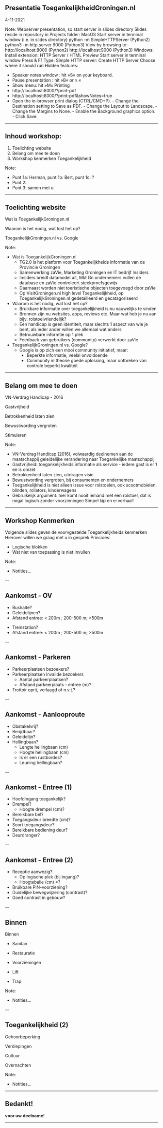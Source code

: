 
<!-- .slide: data-menu-title="Title page" data-background-image="images/TG-on-white.png" data-background-opacity="1.0" -->
## Presentatie ToegankelijkheidGroningen.nl
4-11-2021

Note:
  Webserver presentation, so start server in slides directory
  Slides reside in repository in Projects folder:
  MacOS
    Start server in terminal window (i.e. in slides directory)
      python -m SimpleHTTPServer (Python2)
      python3 -m http.server 9000 (Python3)
    View by browsing to:
      http://localhost:8000 (Python2)
      http://localhost:9000 (Python3)
  Windows:
    Install extension: HTTP Server / HTML Preview
    Start server in terminal window
      Press <Fn> & F1
      Type: Simple HTTP server: Create HTTP Server <enter>
      Choose where it should run
  Hidden features:
  - Speaker notes window : hit »S« on your keyboard.
  - Pause presentation :  hit »B« or ».«
  - Show menu: hit »M«
  Printing
  -  http://localhost:8000/?print-pdf
  -  http://localhost:8000/?print-pdf&showNotes=true
  -  Open the in-browser print dialog (CTRL/CMD+P).
    -  Change the Destination setting to Save as PDF.
    -  Change the Layout to Landscape.
    -  Change the Margins to None.
    -  Enable the Background graphics option.
    -  Click Save.

---

<!-- .slide: data-menu-title="Agenda" data-background-image="images/stopwatch.jpg" data-background-opacity="0.2" -->
## Inhoud workshop:

1. Toelichting website
2. Belang om mee te doen
3. Workshop kenmerken Toegankelijkheid

Note:
- Punt 1a: Herman, punt 1b: Bert, punt 1c: ?
- Punt 2:
- Punt 3: samen met u

---

<!-- .slide: data-menu-title="Toelichting website" -->
## Toelichting website

 Wat is ToegankelijkGroningen.nl        <!-- .element: class="fragment" data-fragment-index="1" -->

 Waarom is het nodig, wat lost het op?  <!-- .element: class="fragment" data-fragment-index="2" -->

 ToegankelijkGroningen.nl vs. Google    <!-- .element: class="fragment" data-fragment-index="3" -->


Note:
- Wat is ToegankelijkGroningen.nl
  - TG2.0 is het platform voor Toegankelijkheids informatie van de Provincie Groningen
  - Samenwerking zaVie, Marketing Groningen en IT bedrijf Insiders
  - Insiders breidt datamodel uit, Mkt Gn ondernemers vullen de database en zaVie controleert steekproefsgewijs
  - Daarnaast worden niet toeristische objecten toegevoegd door zaVie
  - Op VisitGroningen.nl high level Toegankelijkheid, op ToegankelijkGroningen.nl gedetailleerd en gecatagoriseerd
- Waarom is het nodig, wat lost het op?
  - Bruikbare informatie over toegankelijkheid is nu nauwelijks te vinden
  - Bronnen zijn nu websites, apps, reviews etc.  Maar wat heb je nu aan bijv. rolstoelvriendelijk?
  - Een handicap is geen identiteit, maar slechts 1 aspect van wie je bent, als ieder ander willen we allemaal wat anders
  - Betrouwbare informtie op 1 plek
  - Feedback van gebruikers (community) verwerkt door zaVie
- ToegankelijkGroningen.nl vs. Google?
  - Google is op zich een mooi community initiatief, maar:
    - Beperkte informatie, veelal onvoldoende
    - Community in theorie goede oplossing, maar ontbreken van controle beperkt kwaliteit

---

<!-- .slide: data-menu-title="Belang om mee te doen" -->
## Belang om mee te doen

VN-Verdrag Handicap - 2016   <!-- .element: class="fragment" data-fragment-index="1" -->

Gastvrijheid                 <!-- .element: class="fragment" data-fragment-index="2" -->

Betrokkenheid laten zien     <!-- .element: class="fragment" data-fragment-index="3" -->

Bewustwording vergroten      <!-- .element: class="fragment" data-fragment-index="4" -->

Stimuleren                   <!-- .element: class="fragment" data-fragment-index="5" -->


Note:
- VN-Verdrag Handicap (2016), volwaardig deelnemen aan de maatschappij
  geleidelijke verandering naar Toegankelijke maatschappij
- Gastvrijheid: toegankelijkheids informatie als service - iedere gast is er 1 en is omzet
- Betrokkenheid laten zien, uitdragen visie
- Bewustwording vergroten, bij consumenten en ondernemers
- Toegankelijkheid is niet alleen issue voor rolstoelen, ook scootmobielen, blinden, rollators, kinderwagens
- Gebruikelijk argument: hier komt nooit iemand met een rolstoel, dat is nogal logisch zonder voorzieningen
  Simpel kip en ei verhaal!

---

<!-- .slide: data-menu-title="Workshop Kenmerken" -->
## Workshop Kenmerken

Volgende slides geven de voorvgestelde Toegankelijkheids kenmerken
Hierover willen we graag met u in gesprek
Princioes:
- Logische blokken
- Wat niet van toepassing is niet invullen

Note:
- Notities...

--

<!-- .slide: data-menu-title="Aankomst - OV" -->
## Aankomst - OV

- Bushalte?
- Geleidelijnen?
- Afstand entree: < 200m ; 200-500 m; >500m
  </p>
- Treinstation?
- Afstand  entree: < 200m ; 200-500 m; >500m

--

<!-- .slide: data-menu-title="Aankomst - Parkeren" -->
## Aankomst - Parkeren

- Parkeerplaatsen bezoekers?
- Parkeerplaatsen Invalide bezoekers
  - Aantal parkeerplaatsen?
  - Afstand parkeerplaats - entree (m)?
- Trottoir oprit, verlaagd of n.v.t.?

--

<!-- .slide: data-menu-title="Aankomst - Aanlooproute" -->
## Aankomst - Aanlooproute

- Obstakelvrij?
- Berijdbaar?
- Geleidelijn?
- Hellingbaan?
  - Lengte hellingbaan (cm)
  - Hoogte hellingbaan (cm)
  - Is er een rustbordes?
  - Leuning hellingbaan?

--

<!-- .slide: data-menu-title="Aankomst - Entree (1)" -->
## Aankomst - Entree (1)

- Hoofdingang toegankelijk?
- Drempel?
  - Hoogte drempel (cm)?
- Bereikbare bel?
- Toegangsdeur breedte (cm)?
- Soort toegangsdeur?
- Bereikbare bediening deur?
- Deurdranger?

--

<!-- .slide: data-menu-title="Aankomst - Entree (2)" -->
## Aankomst - Entree (2)

- Receptie aanwezig?
  - Op logische plek (bij ingang)?
  - Hoogtebalie (cm) *?
- Bruikbare PIN-voorziening?
- Duidelijke bewegwijzering (contrast)?
- Goed contrast in gebouw?

--

<!-- .slide: data-menu-title="Toegankelijkheid - Binnemn" -->
## Binnen

Binnen

- Sanitair     <!-- .element: class="fragment" data-fragment-index="5" -->

- Restauratie     <!-- .element: class="fragment" data-fragment-index="6" -->

- Voorzieningen     <!-- .element: class="fragment" data-fragment-index="7" -->

- Lift            <!-- .element: class="fragment" data-fragment-index="3" -->

- Trap            <!-- .element: class="fragment" data-fragment-index="4" -->


Note:
- Notities...

--

<!-- .slide: data-menu-title="Werkbare kenmerken Toegankelijkheid" -->
## Toegankelijkheid (2)

Gehoorbeperking <!-- .element: class="fragment" data-fragment-index="1" -->

Verdiepingen    <!-- .element: class="fragment" data-fragment-index="2" -->

Cultuur         <!-- .element: class="fragment" data-fragment-index="5" -->

Overnachten     <!-- .element: class="fragment" data-fragment-index="6" -->

Note:
- Notities...

---

<!-- .slide: data-background-image="images/uncle_sam_wants_you.jpg" data-background-opacity="0.3" -->
## Bedankt!

**voor uw deelname!**


---

<!-- .slide: data-background-image="images/Thats_all_Folks.jpg" data-background-opacity="1.0" -->
